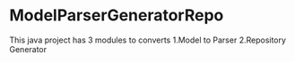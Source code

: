 # ModelParserGeneratorRepo
This java project has 3 modules to converts 1.Model to Parser 2.Repository Generator 
